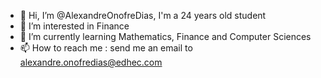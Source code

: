 - 👋 Hi, I’m @AlexandreOnofreDias, I'm a 24 years old student
- 👀 I’m interested in Finance
- 🌱 I’m currently learning Mathematics, Finance and Computer Sciences 
- 📫 How to reach me : send me an email to alexandre.onofredias@edhec.com

<!---
AlexandreOnofreDias/AlexandreOnofreDias is a ✨ special ✨ repository because its `README.md` (this file) appears on your GitHub profile.
You can click the Preview link to take a look at your changes.
--->
